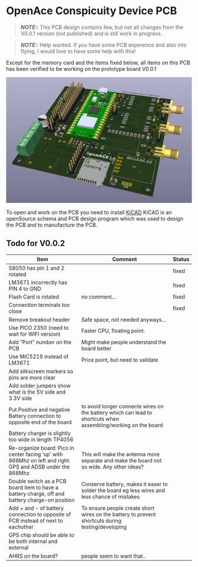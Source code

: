 # OpenAce Conspicuity Device PCB

> **_NOTE:_**:
> This PCB design contains few, but not all changes from the V0.0.1 version (not published) and is still work in progress.

> **_NOTE:_**:
> Help wanted. If you have some PCB experence and also into flying, I would love to have some help with this!

Except for the memory card and the items fixed below, all items on this PCB has been verified to be working on the prototype board V0.0.1


![KiCAD 3D Rendering](../doc/img/kicadpcb.jpg)

To open and work on the PCB you need to install [KiCAD](https://www.kicad.org) KiCAD is an openSource schema and PCB design program which was used to design the PCB and to manufacture the PCB.

## Todo for V0.0.2

| Item                                                                                                       | Comment                                                                                                        | Status |
|------------------------------------------------------------------------------------------------------------|----------------------------------------------------------------------------------------------------------------|--------|
| S8050 has pin 1 and 2 rotated                                                                              |                                                                                                                | fixed  |
| LM3671 incorrectly has PIN 4 to GND                                                                        |                                                                                                                | fixed  |
| Flash Card is rotated                                                                                      | no comment...                                                                                                  | fixed  |
| Connection terminals too close                                                                             |                                                                                                                | fixed  |
| Remove breakout header                                                                                     | Safe space, not needed anyways...                                                                              |        |
| Use PICO 2350 (need to wait for WIFI version)                                                              | Faster CPU, floating point.                                                                                    |        |
| Add “Port” number on the PCB                                                                               | Might make people understand the board better                                                                  |        |
| Use MIC5219 instead of LM3671                                                                              | Price point, but need to validate                                                                              |        |
| Add silkscreen markers so pins are more clear                                                              |                                                                                                                |        |
| Add solder jumpers show what is the 5V side and 3.3V side                                                  |                                                                                                                |        |
| Put Positive and negative Battery connection to opposite end of the board                                  | to avoid longer connecte wires on the battery which can lead to shortcuts when assembling/working on the board |        |
| Battery charger is slightly too wide in length TP4056                                                      |                                                                                                                |        |
| Re-organize board: Pico in center facing ‘up’ with 868Mhz on left and right. GPS and ADSB under the 868Mhz | This will make the antenna more separate and make the board not so wide. Any other ideas?                      |        |
| Double switch as a PCB board item to have a battery charge, off and battery charge-on position             | Conserve battery, makes it easer to solder the board eg less wires and less chance of mistakes                 |        |
| Add + and - of battery connection to opposite of PCB instead of next to eachother                          | To ensure people create short wires on the battery to prevent shortcuts during testing/developing              |        |
| GPS chip should be able to be both internal and external                                                   |                                                                                                                |        |
| AHRS on the board?                                                                                         | people seem to want that..                                                                                     |        |
